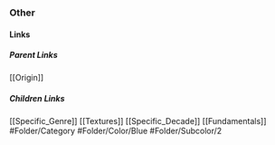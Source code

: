 ### Other
#### Links
##### Parent Links
[[Origin]]
##### Children Links
[[Specific_Genre]]
[[Textures]]
[[Specific_Decade]]
[[Fundamentals]]
#Folder/Category
#Folder/Color/Blue
#Folder/Subcolor/2
